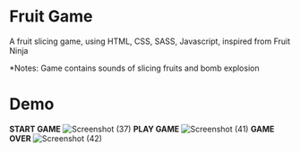 # Fruit Game
 A fruit slicing game, using HTML, CSS, SASS, Javascript, inspired from Fruit Ninja

*Notes: Game contains sounds of slicing fruits and bomb explosion

# Demo
<strong>START GAME</strong>
![Screenshot (37)](https://user-images.githubusercontent.com/70175969/138542282-777d831c-16ba-4a16-ad9f-59f440681c7e.png)
<strong>PLAY GAME</strong>
![Screenshot (41)](https://user-images.githubusercontent.com/70175969/138542300-c1d59415-5ceb-47f8-8193-86469edf9d00.png)
<strong>GAME OVER</strong>
![Screenshot (42)](https://user-images.githubusercontent.com/70175969/138542305-eada336a-6483-4230-959b-6b584d0364d1.png)
